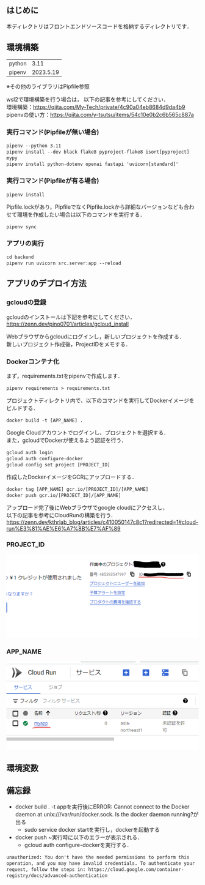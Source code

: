 ## はじめに
本ディレクトリはフロントエンドソースコードを格納するディレクトリです．

## 環境構築
|        |           |
| ------ | --------- |
| python | 3.11      |
| pipenv | 2023.5.19 |

※その他のライブラリはPipfile参照

wsl2で環境構築を行う場合は，
以下の記事を参考にしてください．\
環境構築：<https://qiita.com/My-Tech/private/4c90a04eb8684d9da4b9>\
pipenvの使い方：<https://qiita.com/y-tsutsu/items/54c10e0b2c6b565c887a>

### 実行コマンド(Pipfileが無い場合)
```
pipenv --python 3.11
pipenv install --dev black flake8 pyproject-flake8 isort[pyproject] mypy
pipenv install python-dotenv openai fastapi 'uvicorn[standard]'
```

### 実行コマンド(Pipfileが有る場合)
```
pipenv install
```

Pipfile.lockがあり，PipfileでなくPipfile.lockから詳細なバージョンなども合わせて環境を作成したい場合は以下のコマンドを実行する．
```
pipenv sync
```

### アプリの実行

```
cd backend
pipenv run uvicorn src.server:app --reload
```

## アプリのデプロイ方法
### gcloudの登録
gcloudのインストールは下記を参考にしてください．\
<https://zenn.dev/pino0701/articles/gcloud_install>

Webブラウザからgcloudにログインし，新しいプロジェクトを作成する．\
新しいプロジェクト作成後，ProjectIDをメモする．

### Dockerコンテナ化
まず，requirements.txtをpipenvで作成します．
```
pipenv requirements > requirements.txt
```
プロジェクトディレクトリ内で、以下のコマンドを実行してDockerイメージをビルドする．
```
docker build -t [APP_NAME] .
```
Google Cloudアカウントでログインし、プロジェクトを選択する．\
また，gcloudでDockerが使えるよう認証を行う．
```
gcloud auth login
gcloud auth configure-docker
gcloud config set project [PROJECT_ID]
```
作成したDockerイメージをGCRにアップロードする．
```
docker tag [APP_NAME] gcr.io/[PROJECT_ID]/[APP_NAME]
docker push gcr.io/[PROJECT_ID]/[APP_NAME]
```
アップロード完了後にWebブラウザでgoogle cloudにアクセスし，\
以下の記事を参考にCloudRunの構築を行う．\
<https://zenn.dev/kthrlab_blog/articles/c410050147c8c1?redirected=1#cloud-run%E3%81%AE%E6%A7%8B%E7%AF%89>

### PROJECT_ID
![Alt text](./img_readme/projectID.png)

### APP_NAME
![Alt text](./img_readme/AppName.png)

## 環境変数

## 備忘録
* docker build . -t appを実行後にERROR: Cannot connect to the Docker daemon at unix:///var/run/docker.sock. Is the docker daemon running?が出る
  * sudo service docker startを実行し，dockerを起動する
* docker push ~実行時に以下のエラーが表示される．
  * gcloud auth configure-dockerを実行する．
```
unauthorized: You don't have the needed permissions to perform this operation, and you may have invalid credentials. To authenticate your request, follow the steps in: https://cloud.google.com/container-registry/docs/advanced-authentication
```
